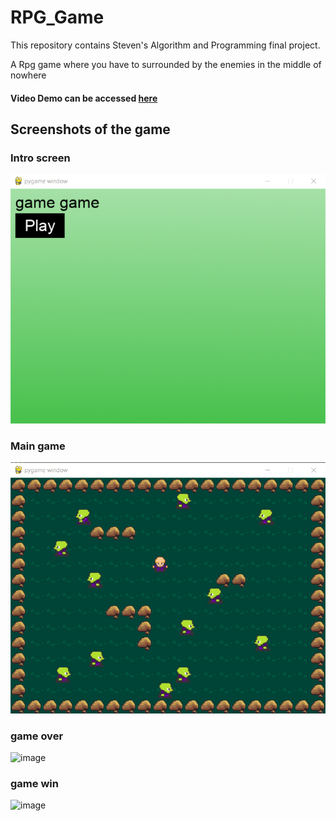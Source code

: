 # RPG_Game
This repository contains Steven's Algorithm and Programming final project. 

A Rpg game where you have to surrounded by the enemies in the middle of nowhere

#### Video Demo can be accessed [here]((https://youtu.be/kg_OekUgsKE))

## Screenshots of the game

### Intro screen
<img alt="image" src="image/Intro screen.png">

### Main game
<img alt="image" src="image/main game.png">

### game over
<img alt="image" src="image/game over screen.png.png">

### game win
<img alt="image" src="image/Game win screen.png.png">